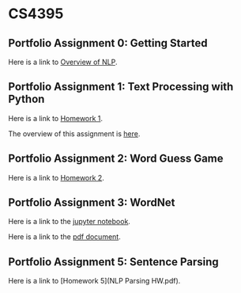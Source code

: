 # CS4395

## Portfolio Assignment 0: Getting Started

Here is a link to [Overview of NLP](Overview_of_NLP.pdf).

## Portfolio Assignment 1: Text Processing with Python

Here is a link to [Homework 1](Homework1_axi180011.py).

The overview of this assignment is [here](PA1_Overview.md).

## Portfolio Assignment 2: Word Guess Game

Here is a link to [Homework 2](Homework2_axi180011.py).

## Portfolio Assignment 3: WordNet

Here is a link to the [jupyter notebook](Homework3_axi180011.ipynb).  

Here is a link to the [pdf document](Homework3_axi180011.pdf).

## Portfolio Assignment 5: Sentence Parsing

Here is a link to [Homework 5](NLP Parsing HW.pdf).

